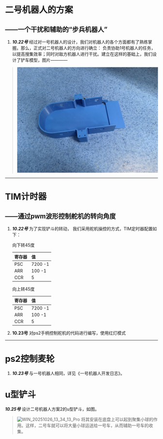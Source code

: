 # **二号机器人的方案**
## ——一个干扰和辅助的“步兵机器人”
1. ***10.22号*** 经过对一号机器人的设计，我们对机器人的各个方面都有了熟练掌握。那么，正式对二号机器人的方向进行确立：
负责协助1号机器人的任务，以提高搜集效率；同时对敌方机器人进行干扰。建立在这样的基础上，我们设计了铲车模型，图片————
 > ![图片](https://github.com/cmz488/CRTC_all/blob/main/%E5%9B%BE%E7%89%87/ECB10A4786FFDA7908D16BD8BDE0A601.jpg)
  
***
# **TIM计时器**
## ——通过pwm波形控制舵机的转向角度
1. ***10.22号*** 为了实现铲斗的转动，
我们采用舵机操控的方式，TIM定时器配置如下：
  
    向下转45度

    | 寄存器 | 值       |
    |-----|---------|
    | PSC | 7200 -1 |
    | ARR | 100 -1  |
    | CCR | 5       |
      
    向上转45度  
    
    | 寄存器 | 值       |
    |-----|---------|
    | PSC | 7200 -1 |
    | ARR | 100 -1  |
    | CCR | 5       |  

2. **10.23号** 对ps2手柄控制舵机的代码进行编写，使用红灯模式

*** 

# **ps2控制麦轮**
1. ***10.23号*** 与一号机器人相同，详见《一号机器人开发日志》。
# u型铲斗
***10.25号*** 设计二号机器人方案2的u型铲斗，如图。
>![WIN_20251026_13_34_13_Pro](https://github.com/user-attachments/assets/1bf5fb6a-a71c-4323-a4a8-459cc9aa8d02)
将其安装在底盘上可以起到聚集小球的作用。这样，二号车就可以将大量小球运送给一号车，从而辅助一号车的收集。
